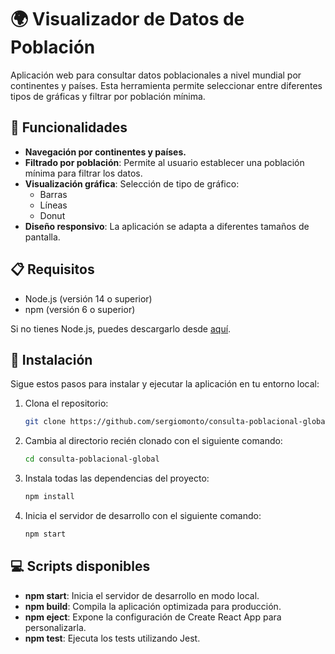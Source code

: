 # 🌍 Visualizador de Datos de Población

Aplicación web para consultar datos poblacionales a nivel mundial por continentes y países. Esta herramienta permite seleccionar entre diferentes tipos de gráficas y filtrar por población mínima.

## 🚀 Funcionalidades

- **Navegación por continentes y países.**
- **Filtrado por población**: Permite al usuario establecer una población mínima para filtrar los datos.
- **Visualización gráfica**: Selección de tipo de gráfico:
  - Barras
  - Líneas
  - Donut
- **Diseño responsivo**: La aplicación se adapta a diferentes tamaños de pantalla.

## 📋 Requisitos

- Node.js (versión 14 o superior)
- npm (versión 6 o superior)

Si no tienes Node.js, puedes descargarlo desde [aquí](https://nodejs.org/).

## 🔧 Instalación

Sigue estos pasos para instalar y ejecutar la aplicación en tu entorno local:

1. Clona el repositorio:
   ```bash
   git clone https://github.com/sergiomonto/consulta-poblacional-global
   
2. Cambia al directorio recién clonado con el siguiente comando:
    ```bash
    cd consulta-poblacional-global
   
3. Instala todas las dependencias del proyecto:
    ```bash
    npm install
   
4. Inicia el servidor de desarrollo con el siguiente comando:
    ```bash
    npm start

## 💻 Scripts disponibles
- **npm start**: Inicia el servidor de desarrollo en modo local.
- **npm build**: Compila la aplicación optimizada para producción.
- **npm eject**: Expone la configuración de Create React App para personalizarla.
- **npm test**: Ejecuta los tests utilizando Jest.

   
   


